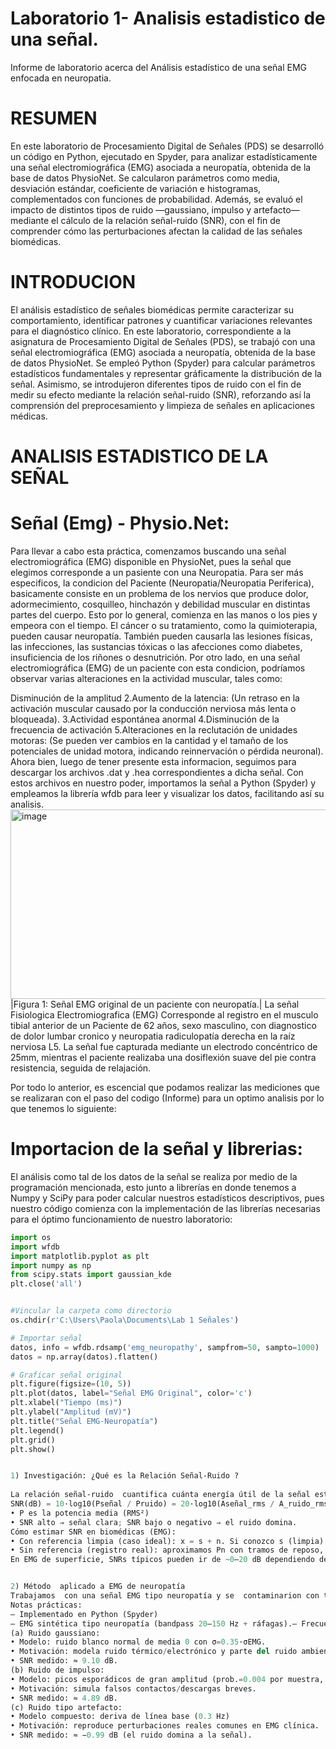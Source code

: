 # Laboratorio 1- Analisis estadistico de una señal.
Informe de laboratorio acerca del Análisis estadístico de una señal EMG enfocada en neuropatia.
# RESUMEN
En este laboratorio de Procesamiento Digital de Señales (PDS) se desarrolló un código en Python, ejecutado en Spyder, para analizar estadísticamente una señal electromiográfica (EMG) asociada a neuropatía, obtenida de la base de datos PhysioNet. Se calcularon parámetros como media, desviación estándar, coeficiente de variación e histogramas, complementados con funciones de probabilidad. Además, se evaluó el impacto de distintos tipos de ruido —gaussiano, impulso y artefacto— mediante el cálculo de la relación señal-ruido (SNR), con el fin de comprender cómo las perturbaciones afectan la calidad de las señales biomédicas.

# INTRODUCION 
El análisis estadístico de señales biomédicas permite caracterizar su comportamiento, identificar patrones y cuantificar variaciones relevantes para el diagnóstico clínico. En este laboratorio, correspondiente a la asignatura de Procesamiento Digital de Señales (PDS), se trabajó con una señal electromiográfica (EMG) asociada a neuropatía, obtenida de la base de datos PhysioNet. Se empleó Python (Spyder) para calcular parámetros estadísticos fundamentales y representar gráficamente la distribución de la señal. Asimismo, se introdujeron diferentes tipos de ruido con el fin de medir su efecto mediante la relación señal-ruido (SNR), reforzando así la comprensión del preprocesamiento y limpieza de señales en aplicaciones médicas.


# ANALISIS ESTADISTICO DE LA SEÑAL
# Señal (Emg) - Physio.Net:

Para llevar a cabo esta práctica, comenzamos buscando una señal electromiográfica (EMG) disponible en PhysioNet, pues la señal que elegimos corresponde a un pasiente con una Neuropatia. Para ser más especificos, la condicion del Paciente (Neuropatia/Neuropatia Periferica), basicamente consiste en un problema de los nervios que produce dolor, adormecimiento, cosquilleo, hinchazón y debilidad muscular en distintas partes del cuerpo. Esto por lo general, comienza en las manos o los pies y empeora con el tiempo. El cáncer o su tratamiento, como la quimioterapia, pueden causar neuropatía. También pueden causarla las lesiones físicas, las infecciones, las sustancias tóxicas o las afecciones como diabetes, insuficiencia de los riñones o desnutrición. Por otro lado, en una señal electromiográfica (EMG) de un paciente con esta condicion, podríamos observar varias alteraciones en la actividad muscular, tales como:

Disminución de la amplitud
2.Aumento de la latencia: (Un retraso en la activación muscular causado por la conducción nerviosa más lenta o bloqueada).
3.Actividad espontánea anormal
4.Disminución de la frecuencia de activación
5.Alteraciones en la reclutación de unidades motoras: (Se pueden ver cambios en la cantidad y el tamaño de los potenciales de unidad motora, indicando reinnervación o pérdida neuronal).
Ahora bien, luego de tener presente esta informacion, seguimos para descargar los archivos .dat y .hea correspondientes a dicha señal. Con estos archivos en nuestro poder, importamos la señal a Python (Spyder) y empleamos la librería wfdb para leer y visualizar los datos, facilitando así su analisis.
<img width="544" height="303" alt="image" src="https://github.com/user-attachments/assets/1e40c53d-ec74-45dd-9aa3-671e85f7c4d2" />
         |Figura 1: Señal EMG original de un paciente con neuropatía.|
La señal Fisiologica Electromiografica (EMG) Corresponde al registro en el musculo tibial anterior de un Paciente de 62 años, sexo masculino, con diagnostico de dolor lumbar cronico y neuropatia radiculopatía derecha en la raíz nerviosa L5.
La señal fue capturada mediante un electrodo concéntrico de 25mm, mientras el paciente realizaba una dosiflexión suave del pie contra resistencia, seguida de relajación.

Por todo lo anterior, es escencial que podamos realizar las mediciones que se realizaran con el paso del codigo (Informe) para un optimo analisis por lo que tenemos lo siguiente:
# Importacion de la señal y librerias:
El análisis como tal de los datos de la señal se realiza por medio de la programación mencionada, esto junto a librerías en donde tenemos a Numpy y SciPy para poder calcular nuestros estadísticos descriptivos, pues nuestro código comienza con la implementación de las librerías necesarias para el óptimo funcionamiento de nuestro laboratorio:

```python
import os
import wfdb
import matplotlib.pyplot as plt
import numpy as np
from scipy.stats import gaussian_kde
plt.close('all') 


#Vincular la carpeta como directorio
os.chdir(r'C:\Users\Paola\Documents\Lab 1 Señales')

# Importar señal
datos, info = wfdb.rdsamp('emg_neuropathy', sampfrom=50, sampto=1000)
datos = np.array(datos).flatten()

# Graficar señal original
plt.figure(figsize=(10, 5))
plt.plot(datos, label="Señal EMG Original", color='c')
plt.xlabel("Tiempo (ms)")
plt.ylabel("Amplitud (mV)")
plt.title("Señal EMG-Neuropatía")
plt.legend()
plt.grid()
plt.show()


1) Investigación: ¿Qué es la Relación Señal‑Ruido ?
   
La relación señal‑ruido  cuantifica cuánta energía útil de la señal está presente respecto a la energía del ruido que la contamina. Se expresa típicamente en decibelios (dB):
SNR(dB) = 10·log10(Pseñal / Pruido) = 20·log10(Aseñal_rms / A_ruido_rms)
• P es la potencia media (RMS²)
• SNR alto ⇒ señal clara; SNR bajo o negativo ⇒ el ruido domina.
Cómo estimar SNR en biomédicas (EMG):
• Con referencia limpia (caso ideal): x = s + n. Si conozco s (limpia) y el ruido inyectado n, calculo Ps y Pn directamente.
• Sin referencia (registro real): aproximamos Pn con tramos de reposo, filtrado pasa‑banda o residual (señal contaminada − señal filtrada).
En EMG de superficie, SNRs típicos pueden ir de ~0–20 dB dependiendo de electrodos, movimiento, impedancia de piel y tipo de contracción. En neuropatías, la amplitud útil puede ser menor, lo que tiende a reducir el SNR.


2) Método  aplicado a EMG de neuropatía
Trabajamos  con una señal EMG tipo neuropatía y se  contaminarion con tres clases de ruido. El cálculo de este se hizo con la fórmula de potencia (conociendo el ruido inyectado en cada caso).
Notas prácticas:
– Implementado en Python (Spyder) 
– EMG sintética tipo neuropatía (bandpass 20–150 Hz + ráfagas).– Frecuencia de muestreo: 1000 Hz, duración: 10 s.
(a) Ruido gaussiano:
• Modelo: ruido blanco normal de media 0 con σ=0.35·σEMG.
• Motivación: modela ruido térmico/electrónico y parte del ruido ambiental.
• SNR medido: ≈ 9.10 dB.
(b) Ruido de impulso:
• Modelo: picos esporádicos de gran amplitud (prob.=0.004 por muestra, factor=9·σ).
• Motivación: simula falsos contactos/descargas breves.
• SNR medido: ≈ 4.89 dB.
(c) Ruido tipo artefacto:
• Modelo compuesto: deriva de línea base (0.3 Hz)
• Motivación: reproduce perturbaciones reales comunes en EMG clínica.
• SNR medido: ≈ −0.99 dB (el ruido domina a la señal).



